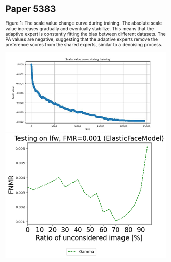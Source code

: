 # Paper 5383

Figure 1: The scale value change curve during training. The absolute scale value increases gradually and eventually stabilize. This means that the adaptive expert is constantly fitting the bias between different datasets. The PA values are negative, suggesting that the adaptive experts remove the preference scores from the shared experts, similar to a denoising process.

<img src="resources/scale.jpg">


<img src="resources/lfw_0.001_ElasticFaceModel.png">
